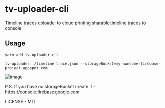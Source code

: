# tv-uploader-cli

Timeline traces uploader to cloud printing sharable timeline traces to console

## Usage

`yarn add tv-uploader-cli`

`tv-uploader ./timeline-trace.json --storageBucket=my-awesome-firebase-project.appspot.com`

![image](https://user-images.githubusercontent.com/6231516/41493120-c542dbc8-710c-11e8-9caf-a8c08ab06c96.png)

P.S. If you have no storageBucket create it  - https://console.firebase.google.com

LICENSE - MIT

